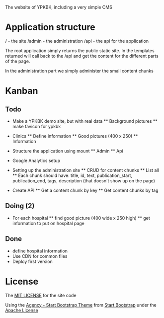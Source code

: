 The website of YPKBK, including a very simple CMS

# Application structure
/ - the site
/admin - the administration
/api - the api for the application

The root application simply returns the public static site. In the templates returned will call back to the /api and get the content for the different parts of the page.

In the administration part we simply administer the small content chunks

# Kanban
## Todo
* Make a YPKBK demo site, but with real data
** Background pictures
** make favicon for ypkbk

* Clinics
** Define information
** Good pictures (400 x 250)
** Information

* Structure the application using mount
** Admin
** Api


* Google Analytics setup
* Setting up the administration site
** CRUD for content chunks
** List all
** Each chunk should have: title, id, text, publication_start, publication_end, tags, description (that doesn't show up on the page)

* Create API
** Get a content chunk by key
** Get content chunks by tag

## Doing (2)
* For each hospital
** find good picture (400 wide x 250 high)
** get information to put on hospital page

## Done
* define hospital information
* Use CDN for common files
* Deploy first version


# License
The [MIT LICENSE](LICENSE) for the site code

Using the [Agency - Start Bootstrap Theme](http://startbootstrap.com/template-overviews/agency/) from [Start Bootstrap](http://startbootstrap.com) under the [Apache License](/public/LICENSE)